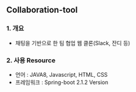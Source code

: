 ## Collaboration-tool
### 1. 개요
- 채팅을 기반으로 한 팀 협업 웹 클론(Slack, 잔디 등)
### 2. 사용 Resource
- 언어 : JAVA8, Javascript, HTML, CSS 
- 프레임워크 : Spring-boot 2.1.2 Version
